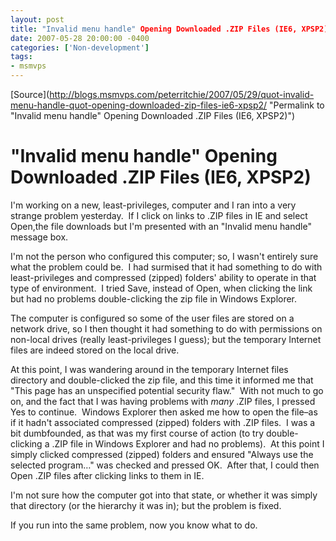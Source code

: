 ```yaml
---
layout: post
title: "Invalid menu handle" Opening Downloaded .ZIP Files (IE6, XPSP2)
date: 2007-05-28 20:00:00 -0400
categories: ['Non-development']
tags:
- msmvps
---
```

[Source](http://blogs.msmvps.com/peterritchie/2007/05/29/quot-invalid-menu-handle-quot-opening-downloaded-zip-files-ie6-xpsp2/ "Permalink to "Invalid menu handle" Opening Downloaded .ZIP Files (IE6, XPSP2)")

# "Invalid menu handle" Opening Downloaded .ZIP Files (IE6, XPSP2)

I'm working on a new, least-privileges, computer and I ran into a very strange problem yesterday.  If I click on links to .ZIP files in IE and select Open,the file downloads but I'm presented with an "Invalid menu handle" message box.

I'm not the person who configured this computer; so, I wasn't entirely sure what the problem could be.  I had surmised that it had something to do with least-privileges and compressed (zipped) folders' ability to operate in that type of environment.  I tried Save, instead of Open, when clicking the link but had no problems double-clicking the zip file in Windows Explorer.

The computer is configured so some of the user files are stored on a network drive, so I then thought it had something to do with permissions on non-local drives (really least-privileges I guess); but the temporary Internet files are indeed stored on the local drive.

At this point, I was wandering around in the temporary Internet files directory and double-clicked the zip file, and this time it informed me that "This page has an unspecified potential security flaw."  With not much to go on, and the fact that I was having problems with *many* .ZIP files, I pressed Yes to continue.  Windows Explorer then asked me how to open the file–as if it hadn't associated compressed (zipped) folders with .ZIP files.  I was a bit dumbfounded, as that was my first course of action (to try double-clicking a .ZIP file in Windows Explorer and had no problems).  At this point I simply clicked compressed (zipped) folders and ensured "Always use the selected program…" was checked and pressed OK.  After that, I could then Open .ZIP files after clicking links to them in IE.

I'm not sure how the computer got into that state, or whether it was simply that directory (or the hierarchy it was in); but the problem is fixed.

If you run into the same problem, now you know what to do.

